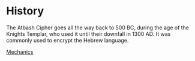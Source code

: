 # History
The Atbash Cipher goes all the way back to 500 BC, during the age of the Knights Templar, who used it until their downfall in 1300 AD. It was commonly used to encrypt the Hebrew language.

[Mechanics](https://github.com/EPHS-CyberSecurity-2020-Hour3/CipherProject/blob/atbashcipher/mechanics.md)
